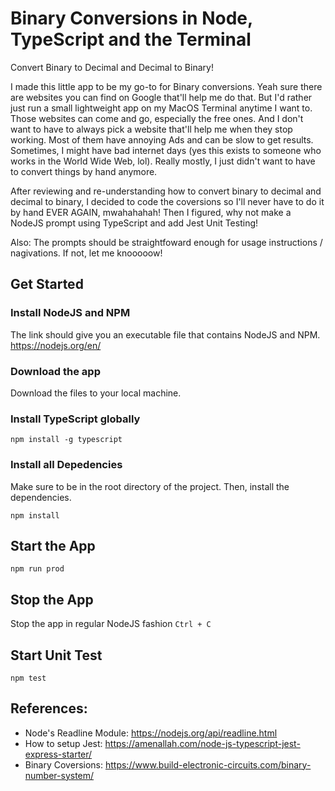 # Binary Conversions in Node, TypeScript and the Terminal

Convert Binary to Decimal and Decimal to Binary!

I made this little app to be my go-to for Binary conversions. Yeah sure there are websites you can find on Google that'll help me do that. But I'd rather just run a small lightweight app on my MacOS Terminal anytime I want to. Those websites can come and go, especially the free ones. And I don't want to have to always pick a website that'll help me when they stop working. Most of them have annoying Ads and can be slow to get results. Sometimes, I might have bad internet days (yes this exists to someone who works in the World Wide Web, lol). Really mostly, I just didn't want to have to convert things by hand anymore. 

After reviewing and re-understanding how to convert binary to decimal and decimal to binary, I decided to code the coversions so I'll never have to do it by hand EVER AGAIN, mwahahahah! Then I figured, why not make a NodeJS prompt using TypeScript and add Jest Unit Testing!

Also: The prompts should be straightfoward enough for usage instructions / nagivations. If not, let me knooooow!

## Get Started
### Install NodeJS and NPM
The link should give you an executable file that contains NodeJS and NPM.
https://nodejs.org/en/

### Download the app
Download the files to your local machine.

### Install TypeScript globally

`npm install -g typescript`

### Install all Depedencies
Make sure to be in the root directory of the project. Then, install the dependencies.

`npm install`

## Start the App

`npm run prod`

## Stop the App

Stop the app in regular NodeJS fashion
`Ctrl + C`

## Start Unit Test

`npm test`

## References:

- Node's Readline Module: https://nodejs.org/api/readline.html
- How to setup Jest: https://amenallah.com/node-js-typescript-jest-express-starter/
- Binary Coversions: https://www.build-electronic-circuits.com/binary-number-system/

